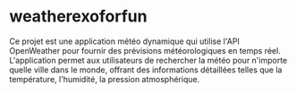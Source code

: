# weatherexoforfun
Ce projet est une application météo dynamique qui utilise l'API OpenWeather pour fournir des prévisions météorologiques en temps réel. L'application permet aux utilisateurs de rechercher la météo pour n'importe quelle ville dans le monde, offrant des informations détaillées telles que la température, l'humidité, la pression atmosphérique.
